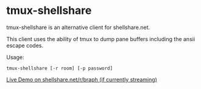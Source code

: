 # tmux-shellshare

tmux-shellshare is an alternative client for shellshare.net.

This client uses the ability of tmux to dump pane buffers including the ansii escape codes.

Usage:

```
tmux-shellshare [-r room] [-p password]
```

[Live Demo on shellshare.net/r/braph (if currently streaming)](https://shellshare.net/r/braph)

